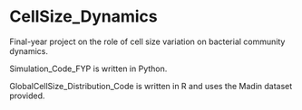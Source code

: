 # CellSize_Dynamics
Final-year project on the role of cell size variation on bacterial community dynamics.


Simulation_Code_FYP is written in Python.

GlobalCellSize_Distribution_Code is written in R and uses the Madin dataset provided.

